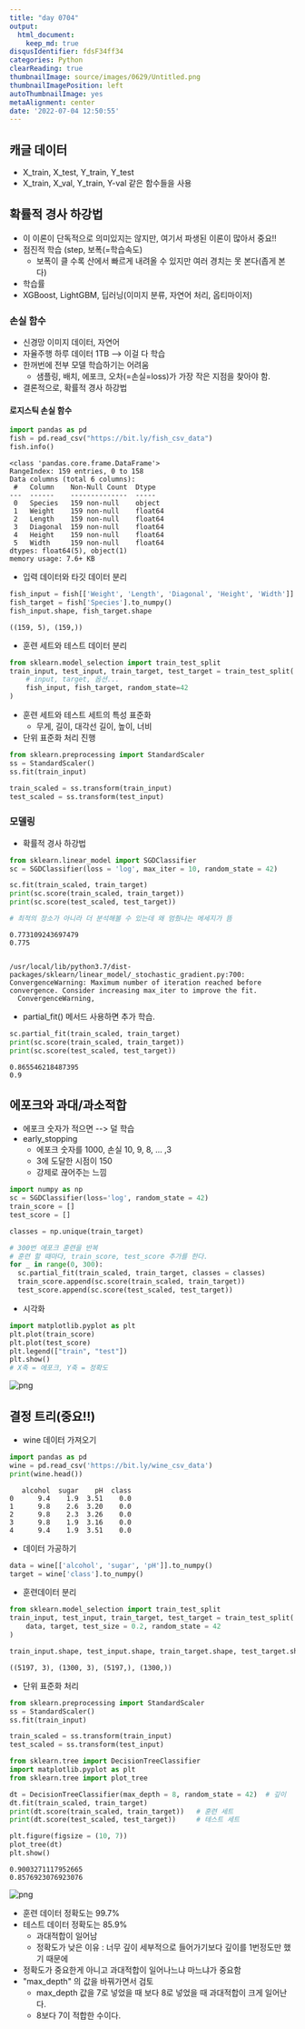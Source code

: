 ```yaml
---
title: "day 0704"
output:
  html_document:
    keep_md: true
disqusIdentifier: fdsF34ff34
categories: Python
clearReading: true
thumbnailImage: source/images/0629/Untitled.png
thumbnailImagePosition: left
autoThumbnailImage: yes
metaAlignment: center
date: '2022-07-04 12:50:55'
---
```


## 캐글 데이터
- X_train, X_test, Y_train, Y_test
- X_train, X_val, Y_train, Y-val  같은 함수들을 사용

## 확률적 경사 하강법
- 이 이론이 단독적으로 의미있지는 않지만, 여기서 파생된 이론이 많아서 중요!!
- 점진적 학습 (step, 보폭(=학습속도)
  + 보폭이 클 수록 산에서 빠르게 내려올 수 있지만 여러 경치는 못 본다(좁게 본다)
- 학습률
- XGBoost, LightGBM, 딥러닝(이미지 분류, 자연어 처리, 옵티마이저)

### 손실 함수
- 신경망 이미지 데이터, 자연어
- 자율주행 하루 데이터 1TB --> 이걸 다 학습
- 한꺼번에 전부 모델 학습하기는 어려움
  + 샘플링, 배치, 에포크, 오차(=손실=loss)가 가장 작은 지점을 찾아야 함.
- 결론적으로, 확률적 경사 하강법


#### 로지스틱 손실 함수


```python
import pandas as pd
fish = pd.read_csv("https://bit.ly/fish_csv_data")
fish.info()
```

    <class 'pandas.core.frame.DataFrame'>
    RangeIndex: 159 entries, 0 to 158
    Data columns (total 6 columns):
     #   Column    Non-Null Count  Dtype  
    ---  ------    --------------  -----  
     0   Species   159 non-null    object 
     1   Weight    159 non-null    float64
     2   Length    159 non-null    float64
     3   Diagonal  159 non-null    float64
     4   Height    159 non-null    float64
     5   Width     159 non-null    float64
    dtypes: float64(5), object(1)
    memory usage: 7.6+ KB
    

- 입력 데이터와 타깃 데이터 분리


```python
fish_input = fish[['Weight', 'Length', 'Diagonal', 'Height', 'Width']].to_numpy()
fish_target = fish['Species'].to_numpy()
fish_input.shape, fish_target.shape
```




    ((159, 5), (159,))



- 훈련 세트와 테스트 데이터 분리


```python
from sklearn.model_selection import train_test_split
train_input, test_input, train_target, test_target = train_test_split(
    # input, target, 옵션...
    fish_input, fish_target, random_state=42
)
```

- 훈련 세트와 테스트 세트의 특성 표준화
  + 무게, 길이, 대각선 길이, 높이, 너비
- 단위 표준화 처리 진행


```python
from sklearn.preprocessing import StandardScaler
ss = StandardScaler()
ss.fit(train_input)

train_scaled = ss.transform(train_input)
test_scaled = ss.transform(test_input)


```

### 모델링
- 확률적 경사 하강법


```python
from sklearn.linear_model import SGDClassifier
sc = SGDClassifier(loss = 'log', max_iter = 10, random_state = 42)

sc.fit(train_scaled, train_target)
print(sc.score(train_scaled, train_target))
print(sc.score(test_scaled, test_target))

# 최적의 장소가 아니라 더 분석해볼 수 있는데 왜 멈췄냐는 메세지가 뜸
```

    0.773109243697479
    0.775
    

    /usr/local/lib/python3.7/dist-packages/sklearn/linear_model/_stochastic_gradient.py:700: ConvergenceWarning: Maximum number of iteration reached before convergence. Consider increasing max_iter to improve the fit.
      ConvergenceWarning,
    

- partial_fit() 메서드 사용하면 추가 학습.


```python
sc.partial_fit(train_scaled, train_target)
print(sc.score(train_scaled, train_target))
print(sc.score(test_scaled, test_target))
```

    0.865546218487395
    0.9
    

## 에포크와 과대/과소적합
- 에포크 숫자가 적으면 --> 덜 학습
- early_stopping
  + 에포크 숫자를 1000, 손실 10, 9, 8, ... ,3
  + 3에 도달한 시점이 150
  + 강제로 끊어주는 느낌


```python
import numpy as np
sc = SGDClassifier(loss='log', random_state = 42)
train_score = []
test_score = []

classes = np.unique(train_target)

# 300번 에포크 훈련을 반복
# 훈련 할 때마다, train_score, test_score 추가를 한다.
for _ in range(0, 300):
  sc.partial_fit(train_scaled, train_target, classes = classes)
  train_score.append(sc.score(train_scaled, train_target))
  test_score.append(sc.score(test_scaled, test_target))
```

- 시각화


```python
import matplotlib.pyplot as plt
plt.plot(train_score)
plt.plot(test_score)
plt.legend(["train", "test"])
plt.show()
# X축 = 에포크, Y축 = 정확도
```


    
![png](/images/0704/output_18_0.png)
    


## 결정 트리(중요!!)
- wine 데이터 가져오기


```python
import pandas as pd
wine = pd.read_csv('https://bit.ly/wine_csv_data')
print(wine.head())
```

       alcohol  sugar    pH  class
    0      9.4    1.9  3.51    0.0
    1      9.8    2.6  3.20    0.0
    2      9.8    2.3  3.26    0.0
    3      9.8    1.9  3.16    0.0
    4      9.4    1.9  3.51    0.0
    

- 데이터 가공하기


```python
data = wine[['alcohol', 'sugar', 'pH']].to_numpy()
target = wine['class'].to_numpy()
```

- 훈련데이터 분리


```python
from sklearn.model_selection import train_test_split
train_input, test_input, train_target, test_target = train_test_split(
    data, target, test_size = 0.2, random_state = 42
)

train_input.shape, test_input.shape, train_target.shape, test_target.shape
```




    ((5197, 3), (1300, 3), (5197,), (1300,))



- 단위 표준화 처리


```python
from sklearn.preprocessing import StandardScaler
ss = StandardScaler()
ss.fit(train_input)

train_scaled = ss.transform(train_input)
test_scaled = ss.transform(test_input)
```


```python
from sklearn.tree import DecisionTreeClassifier
import matplotlib.pyplot as plt
from sklearn.tree import plot_tree

dt = DecisionTreeClassifier(max_depth = 8, random_state = 42)  # 깊이
dt.fit(train_scaled, train_target)
print(dt.score(train_scaled, train_target))   # 훈련 세트
print(dt.score(test_scaled, test_target))     # 테스트 세트

plt.figure(figsize = (10, 7))
plot_tree(dt)
plt.show()
```

    0.9003271117952665
    0.8576923076923076
    


    
![png](/images/0704/output_27_1.png)
    


- 훈련 데이터 정확도는 99.7%
- 테스트 데이터 정확도는 85.9%
  + 과대적합이 일어남
  + 정확도가 낮은 이유 : 너무 깊이 세부적으로 들어가기보다 깊이를 1번정도만 했기 때문에
- 정확도가 중요한게 아니고 과대적합이 일어나느냐 마느냐가 중요함
- "max_depth" 의 값을 바꿔가면서 검토
  + max_depth 값을 7로 넣었을 때 보다 8로 넣었을 때 과대적합이 크게 일어난다.
  + 8보다 7이 적합한 수이다.
